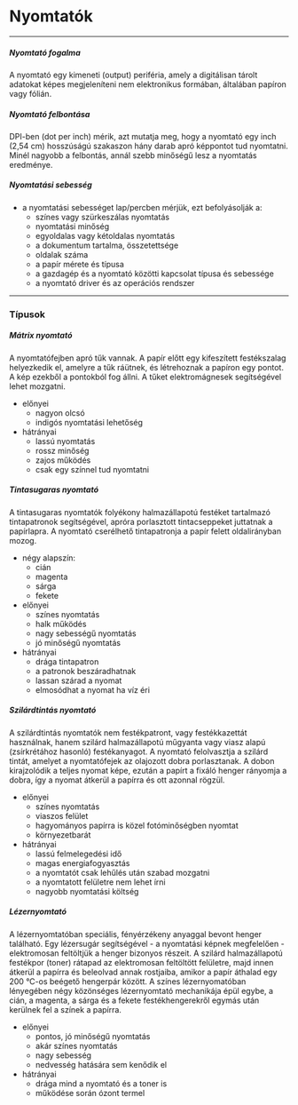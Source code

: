 # Nyomtatók
---

##### Nyomtató fogalma
A nyomtató egy kimeneti (output) periféria, amely a digitálisan tárolt adatokat képes megjeleníteni nem elektronikus formában, általában papíron vagy fólián.

##### Nyomtató felbontása
DPI-ben (dot per inch) mérik, azt mutatja meg, hogy a nyomtató egy inch (2,54 cm) hosszúságú szakaszon hány darab apró képpontot tud nyomtatni. Minél nagyobb a felbontás, annál szebb minőségű lesz a nyomtatás eredménye.

##### Nyomtatási sebesség
- a nyomtatási sebességet lap/percben mérjük, ezt befolyásolják a:
	- színes vagy szürkeszálas nyomtatás
	- nyomtatási minőség
	- egyoldalas vagy kétoldalas nyomtatás
	- a dokumentum tartalma, összetettsége
	- oldalak száma
	- a papír mérete és típusa 
	- a gazdagép és a nyomtató közötti kapcsolat típusa és sebessége
	- a nyomtató driver és az operációs rendszer

---

### Típusok

##### Mátrix nyomtató
A nyomtatófejben apró tűk vannak. A papír előtt egy kifeszített festékszalag helyezkedik el, amelyre a tűk ráütnek, és létrehoznak a papíron egy pontot. A kép ezekből a pontokból fog állni. A tűket elektromágnesek segítségével lehet mozgatni.
- előnyei
	- nagyon olcsó
	- indigós nyomtatási lehetőség
- hátrányai
	- lassú nyomtatás
	- rossz minőség
	- zajos működés
	- csak egy színnel tud nyomtatni

##### Tintasugaras nyomtató
A tintasugaras nyomtatók folyékony halmazállapotú festéket tartalmazó tintapatronok segítségével, apróra porlasztott tintacseppeket juttatnak a papírlapra. A nyomtató cserélhető tintapatronja a papír felett oldalirányban mozog. 
- négy alapszín:
	- cián
	- magenta
	- sárga
	- fekete
- előnyei
	- színes nyomtatás
	- halk működés
	- nagy sebességű nyomtatás
	- jó minőségű nyomtatás
- hátrányai
	- drága tintapatron
	- a patronok beszáradhatnak
	- lassan szárad a nyomat
	- elmosódhat a nyomat ha víz éri

##### Szilárdtintás nyomtató
A szilárdtintás nyomtatók nem festékpatront, vagy festékkazettát használnak, hanem szilárd halmazállapotú műgyanta vagy viasz alapú (zsírkrétához hasonló) festékanyagot. A nyomtató felolvasztja a szilárd tintát, amelyet a nyomtatófejek az olajozott dobra porlasztanak. A dobon kirajzolódik a teljes nyomat képe, ezután a papírt a fixáló henger rányomja a dobra, így a nyomat átkerül a papírra és ott azonnal rögzül.
- előnyei
	- színes nyomtatás
	- viaszos felület
	- hagyományos papírra is közel fotóminőségben nyomtat
	- környezetbarát
- hátrányai
	- lassú felmelegedési idő
	- magas energiafogyasztás
	- a nyomtatót csak lehűlés után szabad mozgatni
	- a nyomtatott felületre nem lehet írni
	- nagyobb nyomtatási költség

##### Lézernyomtató
A lézernyomtatóban speciális, fényérzékeny anyaggal bevont henger található. Egy lézersugár segítségével - a nyomtatási képnek megfelelően - elektromosan feltöltjük a henger bizonyos részeit. A szilárd halmazállapotú festékpor (toner) rátapad az elektromosan feltöltött felületre, majd innen átkerül a papírra és beleolvad annak rostjaiba, amikor a papír áthalad egy 200 °C-os beégető hengerpár között. 
A színes lézernyomatóban lényegében négy közönséges lézernyomtató mechanikája épül egybe, a cián, a magenta, a sárga és a fekete festékhengerekről egymás után kerülnek fel a színek a papírra.
- előnyei
	- pontos, jó minőségű nyomtatás
	- akár színes nyomtatás
	- nagy sebesség
	- nedvesség hatására sem kenődik el
- hátrányai
	- drága mind a nyomtató és a toner is
	- működése során ózont termel